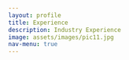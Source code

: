 ```yaml
---
layout: profile
title: Experience
description: Industry Experience
image: assets/images/pic11.jpg
nav-menu: true
---
```

